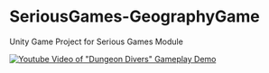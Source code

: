 # SeriousGames-GeographyGame
 Unity Game Project for Serious Games Module

[![Youtube Video of "Dungeon Divers" Gameplay Demo](https://i3.ytimg.com/vi/vktMaNSlH34/maxresdefault.jpg)](https://www.youtube.com/watch?v=vktMaNSlH34)
